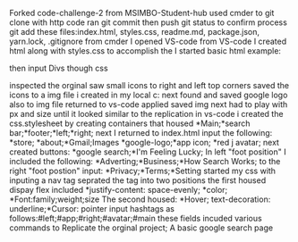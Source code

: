 Forked code-challenge-2 from MSIMBO-Student-hub
used cmder to git clone with http code
ran git commit then push
git status to confirm process
git add these files:index.html, styles.css, readme.md, package.json, yarn.lock, .gitignore
from cmder I opened VS-code
from VS-code I created html along with styles.css
to accomplish the I started basic html example:
<!--DOCTYPE--> then input Divs though css
inspected the orginal saw small icons to right and left top corners
saved the icons to a img file i created in my local c:
next found and saved google logo also to img file
returned to vs-code applied saved img
next had to play with px and size until it looked similar to the replication
in vs-code i created the css.stylesheet by creating containers that housed
*Main;*search bar;*footer;*left;*right;
next I returned to index.html input the following:
*store; *about;*Gmail;Images 
*google-logo;*app icon; *red j avatar;
next created buttons:
*google search;*I'm Feeling Lucky;
In left "foot position" I included the following:
*Adverting;*Business;*How Search Works;
to the right "foot postion" input:
*Privacy;*Terms;*Setting
started my css with inputing a nav tag
seprated the tag into two positions the first housed
dispay flex included *justify-content: space-evenly; *color; *Font:family;weight;size
The second housed: *Hover; text-decoration: underline;*Cursor: pointer
input hashtags as follows:#left;#app;#right;#avatar;#main
these fields incuded various commands to Replicate the orginal project;
A basic google search page

